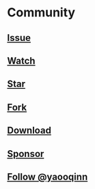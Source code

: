 <script async defer src="https://buttons.github.io/buttons.js"></script>

# Community 
## <a class="github-button" href="https://github.com/yaooqinn/kyuubi/issues" data-color-scheme="no-preference: light; light: dark; dark: light;" data-icon="octicon-issue-opened" data-show-count="true" aria-label="Issue yaooqinn/kyuubi on GitHub">Issue</a>
## <a class="github-button" href="https://github.com/yaooqinn/kyuubi/subscription" data-color-scheme="no-preference: light; light: dark; dark: light;" data-icon="octicon-eye" data-show-count="true" aria-label="Watch yaooqinn/kyuubi on GitHub">Watch</a>
## <a class="github-button" href="https://github.com/yaooqinn/kyuubi" data-color-scheme="no-preference: light; light: dark; dark: light;" data-icon="octicon-star" data-show-count="true" aria-label="Star yaooqinn/kyuubi on GitHub">Star</a>
## <a class="github-button" href="https://github.com/yaooqinn/kyuubi/fork" data-color-scheme="no-preference: light; light: dark; dark: light;" data-icon="octicon-repo-forked" data-show-count="true" aria-label="Fork yaooqinn/kyuubi on GitHub">Fork</a>
## <a class="github-button" href="https://github.com/yaooqinn/kyuubi/releases" data-color-scheme="no-preference: light; light: dark; dark: light;" data-icon="octicon-download" aria-label="Download yaooqinn/kyuubi on GitHub">Download</a>
## <a class="github-button" href="https://github.com/sponsors/yaooqinn" data-color-scheme="no-preference: light; light: dark; dark: light;" data-icon="octicon-heart" aria-label="Sponsor @yaooqinn on GitHub">Sponsor</a>
## <a class="github-button" href="https://github.com/yaooqinn" data-color-scheme="no-preference: light; light: dark; dark: light;" data-show-count="true" aria-label="Follow @yaooqinn on GitHub">Follow @yaooqinn</a>
